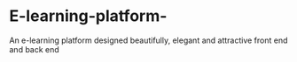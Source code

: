 # E-learning-platform-
An e-learning platform designed beautifully, elegant and attractive front end and back end 
